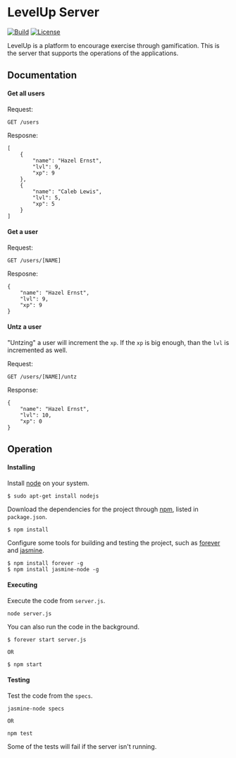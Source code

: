 # LevelUp Server #

[![Build](https://travis-ci.org/arcym/levelup-server.svg)](https://travis-ci.org/viditor/cumulonimbus)
[![License](http://img.shields.io/:license-mit-blue.svg)](http://cumulonimbus.mit-license.org)

LevelUp is a platform to encourage exercise through gamification. This is the server that supports the operations of the applications.

## Documentation ##

#### Get all users ####

Request:

    GET /users

Resposne:

    [
        {
            "name": "Hazel Ernst",
            "lvl": 9,
            "xp": 9
        },
        {
            "name": "Caleb Lewis",
            "lvl": 5,
            "xp": 5
        }
    ]

#### Get a user ####

Request:

    GET /users/[NAME]

Resposne:

    {
        "name": "Hazel Ernst",
        "lvl": 9,
        "xp": 9
    }

#### Untz a user ####

"Untzing" a user will increment the ``xp``. If the ``xp`` is big enough, than the  ``lvl`` is incremented as well.

Request:

    GET /users/[NAME]/untz
 
Response:

    {
        "name": "Hazel Ernst",
        "lvl": 10,
        "xp": 0
    }

## Operation ##

#### Installing ####

Install [node](http://www.nodejs.org) on your system.

    $ sudo apt-get install nodejs

Download the dependencies for the project through [npm](https://www.npmjs.com), listed in ``package.json``.

    $ npm install

Configure some tools for building and testing the project, such as [forever](https://github.com/foreverjs/forever) and [jasmine](http://jasmine.github.io/).

    $ npm install forever -g
    $ npm install jasmine-node -g

#### Executing ####

Execute the code from ``server.js``.

    node server.js

You can also run the code in the background.

    $ forever start server.js
    
    OR
    
    $ npm start

#### Testing ####

Test the code from the ``specs``.

    jasmine-node specs
    
    OR
    
    npm test

Some of the tests will fail if the server isn't running.
